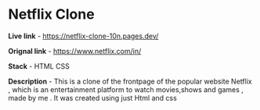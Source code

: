 # Netflix Clone

**Live link**     -   https://netflix-clone-10n.pages.dev/

**Orignal link**  -   https://www.netflix.com/in/



**Stack**  -   HTML
               CSS

**Description** - This is a clone of the frontpage of the popular website Netflix , which is an entertainment  platform to watch movies,shows and games , made by me . It was created using just Html and css  